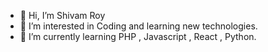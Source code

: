 - 👋 Hi, I’m Shivam Roy
- 👀 I’m interested in Coding and learning new technologies.
- 🌱 I’m currently learning PHP , Javascript , React , Python.

<!---
Shivam094/Shivam094 is a ✨ special ✨ repository because its `README.md` (this file) appears on your GitHub profile.
You can click the Preview link to take a look at your changes.
--->
